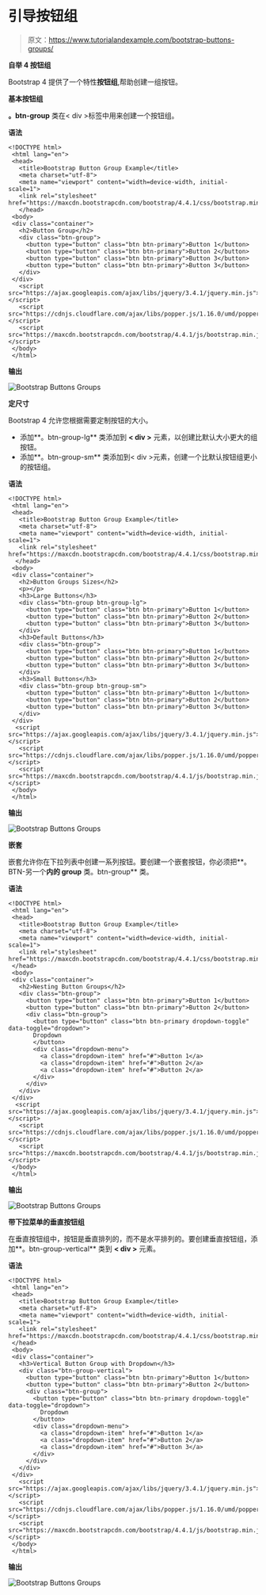 # 引导按钮组

> 原文：<https://www.tutorialandexample.com/bootstrap-buttons-groups/>

**自举 4 按钮组**

Bootstrap 4 提供了一个特性**按钮组**,帮助创建一组按钮。

**基本按钮组**

**。btn-group** 类在< div >标签中用来创建一个按钮组。

**语法**

```
<!DOCTYPE html>
 <html lang="en">
 <head>
   <title>Bootstrap Button Group Example</title>
   <meta charset="utf-8">
   <meta name="viewport" content="width=device-width, initial-scale=1">
   <link rel="stylesheet" href="https://maxcdn.bootstrapcdn.com/bootstrap/4.4.1/css/bootstrap.min.css"> 
   </head>
 <body>
 <div class="container">
   <h2>Button Group</h2>
   <div class="btn-group">
     <button type="button" class="btn btn-primary">Button 1</button>
     <button type="button" class="btn btn-primary">Button 2</button>
     <button type="button" class="btn btn-primary">Button 3</button>
     <button type="button" class="btn btn-primary">Button 3</button>
   </div>
 </div>
   <script src="https://ajax.googleapis.com/ajax/libs/jquery/3.4.1/jquery.min.js"></script>
   <script src="https://cdnjs.cloudflare.com/ajax/libs/popper.js/1.16.0/umd/popper.min.js"></script>
   <script src="https://maxcdn.bootstrapcdn.com/bootstrap/4.4.1/js/bootstrap.min.js"></script>
 </body>
 </html>  
```

**输出**

![Bootstrap Buttons Groups](img/7af52de3da64a34e8da199d8fa840eab.png)

**定尺寸**

Bootstrap 4 允许您根据需要定制按钮的大小。

*   添加**。btn-group-lg** 类添加到 **< div >** 元素，以创建比默认大小更大的组按钮。
*   添加**。btn-group-sm** 类添加到< div >元素，创建一个比默认按钮组更小的按钮组。

**语法**

```
<!DOCTYPE html>
 <html lang="en">
 <head>
   <title>Bootstrap Button Group Example</title>
   <meta charset="utf-8">
   <meta name="viewport" content="width=device-width, initial-scale=1">
   <link rel="stylesheet" href="https://maxcdn.bootstrapcdn.com/bootstrap/4.4.1/css/bootstrap.min.css"> 
  </head>
 <body>
 <div class="container">
   <h2>Button Groups Sizes</h2>
   <p></p>
   <h3>Large Buttons</h3>
   <div class="btn-group btn-group-lg">
     <button type="button" class="btn btn-primary">Button 1</button>
     <button type="button" class="btn btn-primary">Button 2</button>
     <button type="button" class="btn btn-primary">Button 3</button> 
   </div>
   <h3>Default Buttons</h3>
   <div class="btn-group">
     <button type="button" class="btn btn-primary">Button 1</button>
     <button type="button" class="btn btn-primary">Button 2</button>
     <button type="button" class="btn btn-primary">Button 3</button>
   </div> 
   <h3>Small Buttons</h3>
   <div class="btn-group btn-group-sm">
     <button type="button" class="btn btn-primary">Button 1</button>
     <button type="button" class="btn btn-primary">Button 2</button>
     <button type="button" class="btn btn-primary">Button 3</button>
   </div>
 </div>
  <script src="https://ajax.googleapis.com/ajax/libs/jquery/3.4.1/jquery.min.js"></script> 
   <script src="https://cdnjs.cloudflare.com/ajax/libs/popper.js/1.16.0/umd/popper.min.js"></script>
   <script src="https://maxcdn.bootstrapcdn.com/bootstrap/4.4.1/js/bootstrap.min.js"></script>
 </body>
 </html> 
```

**输出**

![Bootstrap Buttons Groups](img/630d08ab01373a1ccca4f00e19303b55.png)

**嵌套**

嵌套允许你在下拉列表中创建一系列按钮。要创建一个嵌套按钮，你必须把**。BTN-另一个**内的 group** 类。btn-group** 类。

**语法**

```
<!DOCTYPE html>
 <html lang="en">
 <head>
   <title>Bootstrap Button Group Example</title>
   <meta charset="utf-8">
   <meta name="viewport" content="width=device-width, initial-scale=1">
   <link rel="stylesheet" href="https://maxcdn.bootstrapcdn.com/bootstrap/4.4.1/css/bootstrap.min.css"> 
 </head>
 <body>
 <div class="container">
   <h2>Nesting Button Groups</h2>
   <div class="btn-group">
     <button type="button" class="btn btn-primary">Button 1</button>
     <button type="button" class="btn btn-primary">Button 2</button>
     <div class="btn-group"> 
       <button type="button" class="btn btn-primary dropdown-toggle" data-toggle="dropdown">
       Dropdown
       </button>
       <div class="dropdown-menu">
         <a class="dropdown-item" href="#">Button 1</a>
         <a class="dropdown-item" href="#">Button 2</a>
         <a class="dropdown-item" href="#">Button 2</a>
       </div> 
     </div>
   </div>
 </div>
  <script src="https://ajax.googleapis.com/ajax/libs/jquery/3.4.1/jquery.min.js"></script>
   <script src="https://cdnjs.cloudflare.com/ajax/libs/popper.js/1.16.0/umd/popper.min.js"></script>
   <script src="https://maxcdn.bootstrapcdn.com/bootstrap/4.4.1/js/bootstrap.min.js"></script>
 </body>
 </html> 
```

**输出**

![Bootstrap Buttons Groups](img/545ab96b489e60c177979614fb95c1ae.png)

**带下拉菜单的垂直按钮组**

在垂直按钮组中，按钮是垂直排列的，而不是水平排列的。要创建垂直按钮组，添加**。btn-group-vertical** 类到 **< div >** 元素。

**语法**

```
<!DOCTYPE html>
 <html lang="en">
 <head>
   <title>Bootstrap Button Group Example</title>
   <meta charset="utf-8">
   <meta name="viewport" content="width=device-width, initial-scale=1">
   <link rel="stylesheet" href="https://maxcdn.bootstrapcdn.com/bootstrap/4.4.1/css/bootstrap.min.css"> 
 </head>
 <body>
 <div class="container">
   <h3>Vertical Button Group with Dropdown</h3>
   <div class="btn-group-vertical">
     <button type="button" class="btn btn-primary">Button 1</button>
     <button type="button" class="btn btn-primary">Button 2</button>
     <div class="btn-group">
       <button type="button" class="btn btn-primary dropdown-toggle" data-toggle="dropdown">
         Dropdown 
       </button>
       <div class="dropdown-menu">
         <a class="dropdown-item" href="#">Button 1</a>
         <a class="dropdown-item" href="#">Button 2</a>
         <a class="dropdown-item" href="#">Button 3</a>
       </div>
     </div>
   </div>
 </div> 
   <script src="https://ajax.googleapis.com/ajax/libs/jquery/3.4.1/jquery.min.js"></script>
   <script src="https://cdnjs.cloudflare.com/ajax/libs/popper.js/1.16.0/umd/popper.min.js"></script>
   <script src="https://maxcdn.bootstrapcdn.com/bootstrap/4.4.1/js/bootstrap.min.js"></script>
 </body>
 </html> 
```

**输出**

![Bootstrap Buttons Groups](img/836d3240e41472278eddf51711d69318.png)